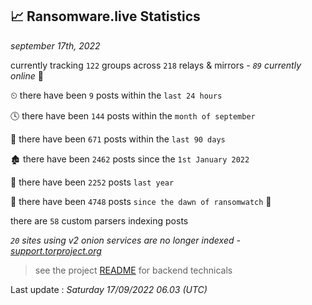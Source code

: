 
## 📈 Ransomware.live Statistics
_september 17th, 2022_

currently tracking `122` groups across `218` relays & mirrors - _`89` currently online_ 📡

⏲ there have been `9` posts within the `last 24 hours`

🕓 there have been `144` posts within the `month of september`

📅 there have been `671` posts within the `last 90 days`

🏚 there have been `2462` posts since the `1st January 2022`

🚀 there have been `2252` posts `last year`

🦕 there have been `4748` posts `since the dawn of ransomwatch` 🐣

there are `58` custom parsers indexing posts

_`20` sites using v2 onion services are no longer indexed - [support.torproject.org](https://support.torproject.org/onionservices/v2-deprecation/)_

> see the project [README](https://github.com/jmousqueton/ransomwatch#readme) for backend technicals



Last update : _Saturday 17/09/2022 06.03 (UTC)_

